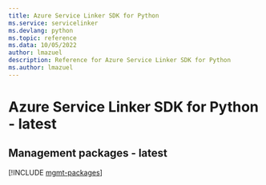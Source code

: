 ```yaml
---
title: Azure Service Linker SDK for Python
ms.service: servicelinker
ms.devlang: python
ms.topic: reference
ms.data: 10/05/2022
author: lmazuel
description: Reference for Azure Service Linker SDK for Python
ms.author: lmazuel
---
```

# Azure Service Linker SDK for Python - latest

## Management packages - latest
[!INCLUDE [mgmt-packages](service-linker-mgmt-index.md)]